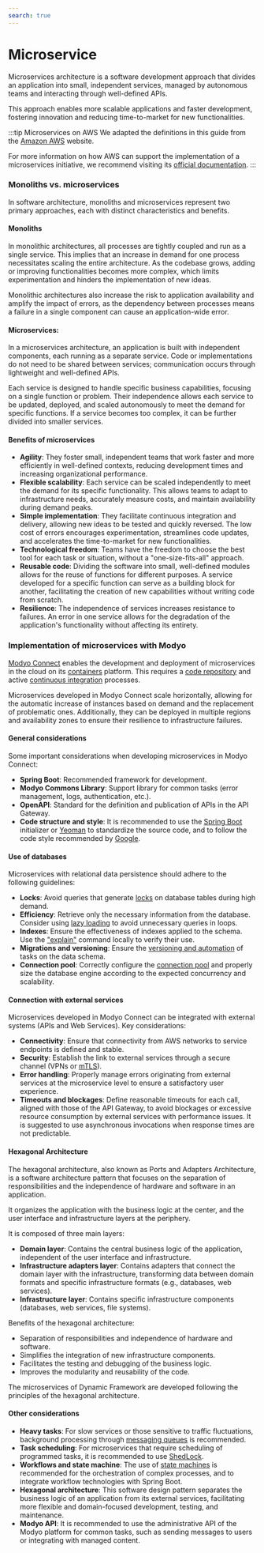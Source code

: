 ```yaml
---
search: true
---
```


# Microservice

Microservices architecture is a software development approach that divides an application into small, independent services, managed by autonomous teams and interacting through well-defined APIs.

This approach enables more scalable applications and faster development, fostering innovation and reducing time-to-market for new functionalities.

:::tip Microservices on AWS
We adapted the definitions in this guide from the [Amazon AWS](https://aws.amazon.com) website.

For more information on how AWS can support the implementation of a microservices initiative, we recommend visiting its [official documentation](https://aws.amazon.com/microservices).
:::

### Monoliths vs. microservices

In software architecture, monoliths and microservices represent two primary approaches, each with distinct characteristics and benefits.

#### Monoliths
In monolithic architectures, all processes are tightly coupled and run as a single service. This implies that an increase in demand for one process necessitates scaling the entire architecture. As the codebase grows, adding or improving functionalities becomes more complex, which limits experimentation and hinders the implementation of new ideas.

Monolithic architectures also increase the risk to application availability and amplify the impact of errors, as the dependency between processes means a failure in a single component can cause an application-wide error.

#### Microservices:
In a microservices architecture, an application is built with independent components, each running as a separate service. Code or implementations do not need to be shared between services; communication occurs through lightweight and well-defined APIs.

Each service is designed to handle specific business capabilities, focusing on a single function or problem. Their independence allows each service to be updated, deployed, and scaled autonomously to meet the demand for specific functions. If a service becomes too complex, it can be further divided into smaller services.

#### Benefits of microservices

- **Agility**: They foster small, independent teams that work faster and more efficiently in well-defined contexts, reducing development times and increasing organizational performance.
- **Flexible scalability**: Each service can be scaled independently to meet the demand for its specific functionality. This allows teams to adapt to infrastructure needs, accurately measure costs, and maintain availability during demand peaks.
- **Simple implementation**: They facilitate continuous integration and delivery, allowing new ideas to be tested and quickly reversed. The low cost of errors encourages experimentation, streamlines code updates, and accelerates the time-to-market for new functionalities.
- **Technological freedom**: Teams have the freedom to choose the best tool for each task or situation, without a "one-size-fits-all" approach.
- **Reusable code**: Dividing the software into small, well-defined modules allows for the reuse of functions for different purposes. A service developed for a specific function can serve as a building block for another, facilitating the creation of new capabilities without writing code from scratch.
- **Resilience**: The independence of services increases resistance to failures. An error in one service allows for the degradation of the application's functionality without affecting its entirety.

### Implementation of microservices with Modyo

[Modyo Connect](/en/connect) enables the development and deployment of microservices in the cloud on its [containers](/en/connect/components/infrastructure#containers) platform. This requires a [code repository](/en/connect/components/development#code-repository) and active [continuous integration](/en/connect/components/development#continuous-integration) processes.

Microservices developed in Modyo Connect scale horizontally, allowing for the automatic increase of instances based on demand and the replacement of problematic ones. Additionally, they can be deployed in multiple regions and availability zones to ensure their resilience to infrastructure failures.

#### General considerations

Some important considerations when developing microservices in Modyo Connect:

- **Spring Boot**: Recommended framework for development.
- **Modyo Commons Library**: Support library for common tasks (error management, logs, authentication, etc.).
- **OpenAPI**: Standard for the definition and publication of APIs in the API Gateway.
- **Code structure and style**: It is recommended to use the [Spring Boot](https://start.spring.io) initializer or [Yeoman](https://yeoman.io/generators) to standardize the source code, and to follow the code style recommended by [Google](https://google.github.io/styleguide/javaguide.html).

#### Use of databases

Microservices with relational data persistence should adhere to the following guidelines:

- **Locks**: Avoid queries that generate [locks](https://www.baeldung.com/jpa-pessimistic-locking) on database tables during high demand.
- **Efficiency**: Retrieve only the necessary information from the database. Consider using [lazy loading](https://www.baeldung.com/hibernate-lazy-eager-loading) to avoid unnecessary queries in loops.
- **Indexes**: Ensure the effectiveness of indexes applied to the schema. Use the ["explain"](https://dev.mysql.com/doc/refman/8.0/en/using-explain) command locally to verify their use.
- **Migrations and versioning**: Ensure the [versioning and automation](https://flywaydb.org) of tasks on the data schema.
- **Connection pool**: Correctly configure the [connection pool](https://www.baeldung.com/java-connection-pooling) and properly size the database engine according to the expected concurrency and scalability.

#### Connection with external services

Microservices developed in Modyo Connect can be integrated with external systems (APIs and Web Services). Key considerations:

- **Connectivity**: Ensure that connectivity from AWS networks to service endpoints is defined and stable.
- **Security**: Establish the link to external services through a secure channel (VPNs or [mTLS](https://www.cloudflare.com/learning/access-management/what-is-mutual-tls/)).
- **Error handling**: Properly manage errors originating from external services at the microservice level to ensure a satisfactory user experience.
- **Timeouts and blockages**: Define reasonable timeouts for each call, aligned with those of the API Gateway, to avoid blockages or excessive resource consumption by external services with performance issues. It is suggested to use asynchronous invocations when response times are not predictable.

#### Hexagonal Architecture
The hexagonal architecture, also known as Ports and Adapters Architecture, is a software architecture pattern that focuses on the separation of responsibilities and the independence of hardware and software in an application.

It organizes the application with the business logic at the center, and the user interface and infrastructure layers at the periphery.

It is composed of three main layers:

- **Domain layer**: Contains the central business logic of the application, independent of the user interface and infrastructure.
- **Infrastructure adapters layer**: Contains adapters that connect the domain layer with the infrastructure, transforming data between domain formats and specific infrastructure formats (e.g., databases, web services).
- **Infrastructure layer**: Contains specific infrastructure components (databases, web services, file systems).

Benefits of the hexagonal architecture:

- Separation of responsibilities and independence of hardware and software.
- Simplifies the integration of new infrastructure components.
- Facilitates the testing and debugging of the business logic.
- Improves the modularity and reusability of the code.

The microservices of Dynamic Framework are developed following the principles of the hexagonal architecture.


#### Other considerations

- **Heavy tasks**: For slow services or those sensitive to traffic fluctuations, background processing through [messaging queues](/en/connect/components/infrastructure#messaging-queues) is recommended.
- **Task scheduling**: For microservices that require scheduling of programmed tasks, it is recommended to use [ShedLock](https://www.baeldung.com/shedlock-spring).
- **Workflows and state machine**: The use of [state machines](https://www.baeldung.com/spring-state-machine) is recommended for the orchestration of complex processes, and to integrate workflow technologies with Spring Boot.
- **Hexagonal architecture**: This software design pattern separates the business logic of an application from its external services, facilitating more flexible and domain-focused development, testing, and maintenance.
- **Modyo API**: It is recommended to use the administrative API of the Modyo platform for common tasks, such as sending messages to users or integrating with managed content.
